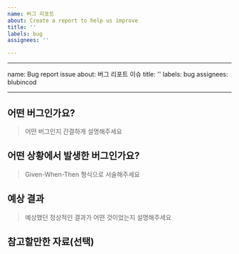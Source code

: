 ```yaml
---
name: 버그 리포트
about: Create a report to help us improve
title: ''
labels: bug
assignees: ''

---
```


---
name: Bug report issue
about: 버그 리포트 이슈
title: ''
labels: bug
assignees: blubincod

---

## 어떤 버그인가요?

> 어떤 버그인지 간결하게 설명해주세요

## 어떤 상황에서 발생한 버그인가요?

> Given-When-Then 형식으로 서술해주세요

## 예상 결과

> 예상했던 정상적인 결과가 어떤 것이었는지 설명해주세요

## 참고할만한 자료(선택)
